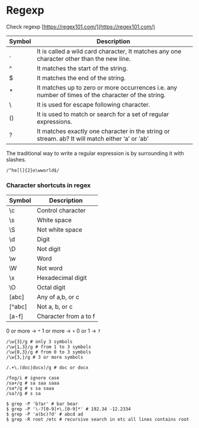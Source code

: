 # Regexp

Check regexp [https://regex101.com/](https://regex101.com/)

| Symbol    | Description                                                                                        |
|----------|----------------------------------------------------------------------------------------------------|
| . | It is called a wild card character, It matches any one character other than the new line.          |
| ^ | It matches the start of the string.                                                                |
| $ | It matches the end of the string.                                                                  |
| * | It matches up to zero or more occurrences i.e. any number of times of the character of the string. |
| \ | It is used for escape following character.                                                         |
|() | It is used to match or search for a set of regular expressions.                                    |
| ? | It matches exactly one character in the string or stream. ab? It will match either ‘a’ or ‘ab’                                         |

The traditional way to write a regular expression is by surrounding it with slashes.

```
/^he[l]{2}o\wworld$/
```

### Character shortcuts in regex

| Symbol | Description |
|----------|----------------------------------------------------------------------------------------------------|
| \c | Control character |
| \s | White space |
| \S | Not white space |
| \d | Digit |
| \D | Not digit |
| \w | Word |
| \W | Not word |
| \x | Hexadecimal digit |
| \O | Octal digit |
| [abc] | Any of a,b, or c |
| [^abc] | Not a, b, or c |
| [a-f] | Character from a to f |

0 or more -> `*`
1 or more -> `+`
0 or 1 -> `?`

```
/\w{3}/g # only 3 symbols
/\w{1,3}/g # from 1 to 3 symbols
/\w{0,3}/g # from 0 to 3 symbols
/\w{3,}/g # 3 or more symbols
```

```
/.+\.(doc|docx)/g # doc or docx
```

```
/fog/i # ignore case
/sa+/g # sa saa saaa
/sa*/g # s sa saaa
/sa?/g # s sa 
```

```
$ grep -P 'b?ar' # bar bear
$ grep -P '\-?[0-9]+\.[0-9]*' # 192.34 -12.2334
$ grep -P 'a(bc)?d' # abcd ad
$ grep -R root /etc # recursive search in etc all lines contains root
```


